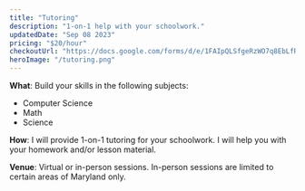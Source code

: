```yaml
---
title: "Tutoring"
description: "1-on-1 help with your schoolwork."
updatedDate: "Sep 08 2023"
pricing: "$20/hour"
checkoutUrl: "https://docs.google.com/forms/d/e/1FAIpQLSfgeRzWO7q8EbLfRnxCsOokfZKd2Bf4umRllMhKNWnxgFPbfA/viewform?usp=pp_url&entry.927973310=Tutoring"
heroImage: "/tutoring.png"
---
```


**What**: Build your skills in the following subjects:
- Computer Science
- Math
- Science

**How**: I will provide 1-on-1 tutoring for your schoolwork. I will help you with your homework and/or lesson material.

**Venue**: Virtual or in-person sessions. In-person sessions are limited to certain areas of Maryland only.
